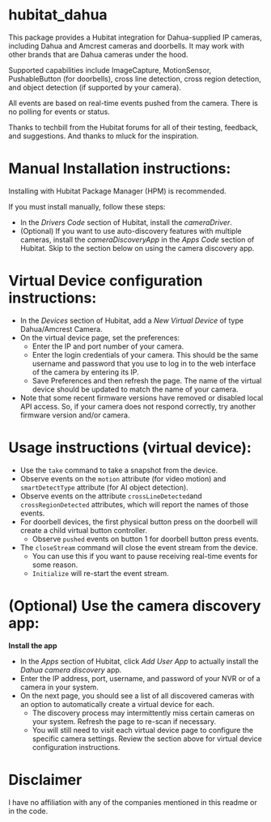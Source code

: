 # hubitat_dahua

This package provides a Hubitat integration for Dahua-supplied IP cameras, including Dahua and Amcrest cameras and doorbells.  It may work with other brands that are Dahua cameras under the hood.

Supported capabilities include ImageCapture, MotionSensor, PushableButton (for doorbells), cross line detection, cross region detection, and object detection (if supported by your camera).

All events are based on real-time events pushed from the camera.  There is no polling for events or status.

Thanks to techbill from the Hubitat forums for all of their testing, feedback, and suggestions.  And thanks to mluck for the inspiration.

# Manual Installation instructions:

Installing with Hubitat Package Manager (HPM) is recommended. 

If you must install manually, follow these steps:

* In the *Drivers Code* section of Hubitat, install the *cameraDriver*.    
* (Optional) If you want to use auto-discovery features with multiple cameras, install the *cameraDiscoveryApp* in the *Apps Code* section of Hubitat.  Skip to the section below on using the camera discovery app.

# Virtual Device configuration instructions:

* In the *Devices* section of Hubitat, add a *New Virtual Device* of type Dahua/Amcrest Camera.
* On the virtual device page, set the preferences:
    * Enter the IP and port number of your camera.
    * Enter the login credentials of your camera.  This should be the same username and password that you use to log in to the web interface of the camera by entering its IP.
    * Save Preferences and then refresh the page.  The name of the virtual device should be updated to match the name of your camera.
* Note that some recent firmware versions have removed or disabled local API access.  So, if your camera does not respond correctly, try another firmware version and/or camera.

# Usage instructions (virtual device):

* Use the `take` command to take a snapshot from the device.
* Observe events on the `motion` attribute (for video motion) and `smartDetectType` attribute (for AI object detection).
* Observe events on the attribute `crossLineDetected`and `crossRegionDetected` attributes, which will report the names of those events.
* For doorbell devices, the first physical button press on the doorbell will create a child virtual button controller.
    * Observe `pushed` events on button 1 for doorbell button press events.
* The `closeStream` command will close the event stream from the device.
    * You can use this if you want to pause receiving real-time events for some reason.
    * `Initialize` will re-start the event stream.

# (Optional) Use the camera discovery app:

**Install the app**
* In the *Apps* section of Hubitat, click *Add User App* to actually install the *Dahua camera discovery* app.
* Enter the IP address, port, username, and password of your NVR or of a camera in your system.
* On the next page, you should see a list of all discovered cameras with an option to automatically create a virtual device for each.
    * The discovery process may intermittently miss certain cameras on your system.  Refresh the page to re-scan if necessary.
    * You will still need to visit each virtual device page to configure the specific camera settings.  Review the section above for virtual device configuration instructions.

# Disclaimer

I have no affiliation with any of the companies mentioned in this readme or in the code.
